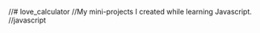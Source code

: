 //# love_calculator
//My mini-projects I created while learning Javascript.
//javascript



<script>
console.log(prompt("What is your name?"));
console.log(prompt("What is your partner name?"));
function loveCalculator(){
    var num = (Math.floor(100*Math.random())+1);
    if(num===100){
        console.log("you are made for each other with 100 love score");
         }
    else if(75<num<99){
        console.log("you both fell for each other, spend more time , ur score is between 75-99 "+""+"i.e,"+num);
    }
       else if(50<num<74){
      console.log("make that confiession today. u both are interested but spend more time to know each other, ur score is between 50-75 "+""+"i.e,"+num);

       
    }
       else if(30<num<49){
    console.log("it may work out but u should not give up. it may seem tough but its not , ur love score is between 30-50 "+""+"i.e,"+num);
    }
       else if(0<num<29){
       console.log("try harder to make ur love a strong bond as it is below 30 "+""+"i.e,"+num);
    }
}
loveCalculator();
</script>
